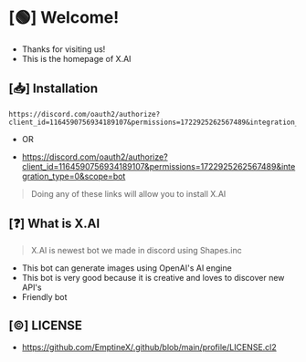# [🟢] Welcome!
- Thanks for visiting us!
- This is the homepage of X.AI


## [📥] Installation
```
https://discord.com/oauth2/authorize?client_id=1164590756934189107&permissions=1722925262567489&integration_type=0&scope=bot
```
- OR

- https://discord.com/oauth2/authorize?client_id=1164590756934189107&permissions=1722925262567489&integration_type=0&scope=bot

> Doing any of these links will allow  you to install X.AI


## [❓] What is X.AI
> X.AI is newest bot we made in discord using Shapes.inc
- This bot can generate images using OpenAI's AI engine
- This bot is very good because it is creative and loves to discover new API's
- Friendly bot



## [©️] LICENSE
- https://github.com/EmptineX/.github/blob/main/profile/LICENSE.cl2

